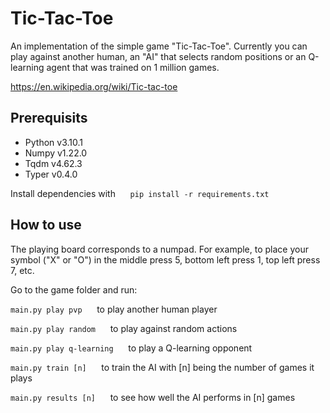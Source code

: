 # Tic-Tac-Toe
An implementation of the simple game "Tic-Tac-Toe". Currently you can play against another human, an "AI" that selects random positions or an Q-learning agent that was trained on 1 million games.

<https://en.wikipedia.org/wiki/Tic-tac-toe>

## Prerequisits
* Python v3.10.1
* Numpy v1.22.0
* Tqdm v4.62.3
* Typer v0.4.0

Install dependencies with &nbsp;&nbsp;&nbsp;&nbsp; `pip install -r requirements.txt` 

## How to use
The playing board corresponds to a numpad. For example, to place your symbol ("X" or "O") in the middle press 5, bottom left press 1, top left press 7, etc.

Go to the game folder and run:

`main.py play pvp` &nbsp;&nbsp;&nbsp;&nbsp; to play another human player

`main.py play random` &nbsp;&nbsp;&nbsp;&nbsp; to play against random actions 

`main.py play q-learning` &nbsp;&nbsp;&nbsp;&nbsp; to play a Q-learning opponent

`main.py train [n]` &nbsp;&nbsp;&nbsp;&nbsp; to train the AI with [n] being the number of games it plays

`main.py results [n]` &nbsp;&nbsp;&nbsp;&nbsp; to see how well the AI performs in [n] games
